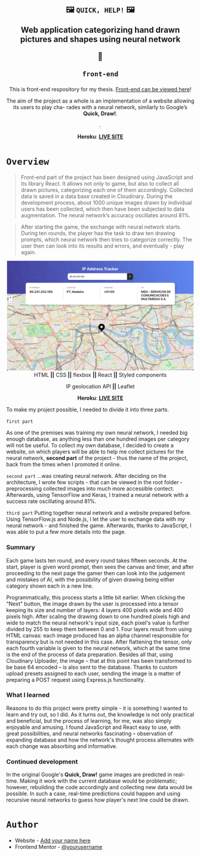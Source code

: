 <h2 align="center">
  
  🖼️ <code>QUICK, HELP!</code> 🖼️
  
  Web application categorizing hand drawn pictures and shapes using neural network
  
  🧠
  
  <code>front-end</code> </h2>

<div align="center">
This is front-end respository for my thesis. <a href="https://github.com/OktawiaRogowicz/neuralNetwork">Front-end can be viewed here</a>! 

The aim of the project as a whole is an implementation of a website allowing its users to play cha-
  rades with a neural network, similarly to Google’s <b>Quick, Draw!</b>. 
  
.

<strong>Heroku</strong>: <a href="neural-network-react.herokuapp.com"><strong>LIVE SITE</strong></a>
</div>

<h1><code>Overview</code></h1>

> Front-end part of the project has been designed using JavaScript and its library React. It
allows not only to game, but also to collect all drawn pictures, categorizing each one of
them accordingly. Collected data is saved in a data base created in Cloudinary. During
the development process, about 1000 unique images drawn by individual users has been
collected, which then have been subjected to data augmentation. The neural network’s
accuracy oscillates around 81%.

> After starting the game, the exchange with neural network starts. During ten rounds,
the player has the task to draw ten drawing prompts, which neural network then tries to
categorize correctly. The user then can look into its results and errors, and eventually -
play again.



<div align="center">
  <img src="https://github.com/OktawiaRogowicz/ip-address-tracker/blob/main/src/ip-address-tracker-master/img.png"
    alt="Screenshot" width="500"/>
</div>



<div align="center">
  HTML <strong>||</strong> CSS <strong>||</strong> flexbox <strong>||</strong> React <strong>||</strong> Styled components
  
  IP geolocation API <strong>||</strong> Leaflet
  
<strong>Heroku</strong>: <a href="neural-network-react.herokuapp.com"><strong>LIVE SITE</strong></a>
</div>


To make my project possible, I needed to divide it into three parts.

<code>first part</code>

As one of the premises was training my own neural network, I needed big enough database, as anything less than one hundred images per category will not be useful. To collect my own database, I decided to create a website, on which players will be able to help me collect pictures for the neural network, <b>second part</b> of the project - thus the name of the project, back from the times when I promoted it online.

<code>second part</code>
...was creating neural network. After deciding on the architecture, I wrote few scripts - that can be viewed in the root folder - preprocessing collected images into much more accessible contect. Afterwards, using TensorFlow and Keras, I trained a neural network with a success rate oscillating around 81%. 

<code>third part</code>
Putting together neural network and a website prepared before. Using TensorFlow.js and Node.js, I let the user to exchange data with my neural network - and finished the game. Afterwards, thanks to JavaScript, I was able to put a few more details into the page.

### Summary

Each game lasts ten round, and every round takes fifteen seconds. At the start, player is given word prompt, then sees the canvas and timer, and after proceeding to the next page the gamer then can look into the judgement and mistakes of AI, with the possibility of given drawing being either category shown each in a new line.

Programmatically, this process starts a little bit earlier. When clicking the "Next" button, the image drawn by the user is processed into a tensor keeping its size and number of layers: 4 layers 400 pixels wide and 400 pixels high. After scaling the drawing down to one hundred pixels high and wide to match the neural network's input size, each pixel's value is further divided by 255 to keep them between 0 and 1. Four layers result from using HTML canvas: each image produced has an alpha channel responsible for transparency but is not needed in this case. After flattening the tensor, only each fourth variable is given to the neural network, which at the same time is the end of the process of data preparation. Besides all that, using Cloudinary Uploader, the image – that at this point has been transformed to be base 64 encoded – is also sent to the database. Thanks to custom upload presets assigned to each user, sending the image is a matter of preparing a POST request using Express.js functionality.

### What I learned

Reasons to do this project were pretty simple - it is something I wanted to learn and try out, so I did. As it turns out, the knowledge is not only practical and beneficial, but the process of learning, for me, was also simply enjoyable and amusing. I found JavaScript and React easy to use, with great possibilities, and neural networks fascinating – observation of expanding database and how the network's thought process alternates with each change was absorbing and informative.

### Continued development

In the original Google's <b>Quick, Draw!</b> game images are predicted in real-time. Making it work with the current database would be problematic; however, rebuilding the code accordingly and collecting new data would be possible. In such a case, real-time predictions could happen and using recursive neural networks to guess how player's next line could be drawn.

<h1><code>Author</code></h1>

- Website - [Add your name here](https://www.your-site.com)
- Frontend Mentor - [@yourusername](https://www.frontendmentor.io/profile/yourusername)
